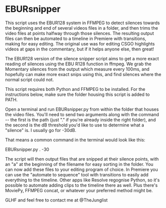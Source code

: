 # EBURsnipper
This script uses the EBUR128 system in FFMPEG to detect silences towards the beginning and end of several videos files in a folder, and then trims the video files at points halfway through those silences. The resulting output files can then be automated to a timeline in Premiere with transitions, making for easy editing. The original use was for editing CSGO highlights videos at gaps in the commentary, but if it helps anyone else, then great!

The EBUR128 version of the silence snipper script aims to get a more exact reading of silences using the EBU R128 function in ffmpeg. We grab the Momentary silences from the output which measure every 100ms, and hopefully can make more exact snips using this, and find silences where the normal script could not.

This script requires both Python and FFMPEG to be installed. For the instructions below, make sure the folder housing this script is added to PATH.

Open a terminal and run EBURsnipper.py from within the folder that houses the video files. You'll need to send two arguments along with the command -- the first is the path (just "." if you're already inside the right folder), and the second is the dB threshold you'd like to use to determine what a "silence" is. I usually go for -30dB.

That means a common command in the terminal would look like this:

EBURsnipper.py . -30

The script will then output files that are snipped at their silence points, with an "a" at the beginning of the filename for easy sorting in the folder. You can now add these files to your editing program of choice. In Premiere you can use the "automate to sequence" tool with transitions to easily add everything to the timeline. Other apps like Resolve regognise Python, so it's possible to automate adding clips to the timeline there as well. Plus there's MoviePy, FFMPEG concat, or whatever your preferred method might be.

GLHF and feel free to contact me at @TheJunglist 
